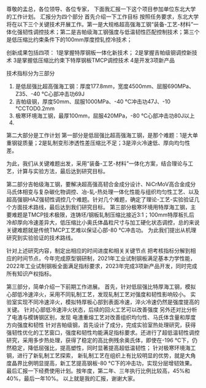 尊敬的孟总，各位领导、各位专家，
下面我汇报一下这个项目参加单位东北大学的工作计划。
汇报分为四个部分
首先介绍一下工作目标
按照任务要求，东北大学将在以下三个关键技术开展工作。第一是大规格超高强海工钢“装备-工艺-材料”一体化强韧性调控技术；第二是吉帕级海工钢强度与低温韧性匹配控制技术；第三个是低压缩比约束条件下的100mm厚度控轧控冷技术；

创新成果包括四项：
1是掌握特厚钢板一体化新技术；
2是掌握吉帕级钢调控新技术
3是掌握低压缩比约束下特厚钢板TMCP调控技术
4是开发3项新产品

技术指标分为三部分
1. 是低屈强比超高强海工钢：厚度177.8mm，宽度4500mm、屈服690MPa、Z35、-40 °C心部冲击功69J
2. 吉帕级钢，厚度50mm、屈服1000MPa、-40 °C冲击功47J、-10 °CCTOD0.2mm
3. 极寒环境海工钢，最厚100mm，屈服420MPa，-80 °C心部冲击功80J以上
4. 

第二大部分是工作计划
第一部分是低屈强比超高强海工钢，是那个难题：1是大单重钢锭质量；2是轧制变形渗透性差压缩比不足；3是淬火冷速低、厚向均匀性差。

为此，我们从关键难题出发，采用“装备-工艺-材料”一体化方案，结合理论与工艺，计算与实验方法，最后达到研究目标。

第二部分吉帕级海工钢，要解决超高强高韧合金成分设计、NiCrMoV高合金成分马氏体相变与复杂碳化物调控、冶-轧-热处理一体化性能与组织均匀性工艺、以及超高强钢HAZ强韧性调控几个难题。针对几个难题，确定了理论-工艺-实验验证几个方面技术路线，最后达到我们研究目标。
第三部分极寒环境用特厚海工钢，主要难题是TMCP技术极限，连铸坯/钢板轧制压缩比接近3:1；100mm特厚板扎后冷却厚向冷速差异大，低压缩比小奥氏体晶粒尺寸与加工硬化状态调控，总的来说关键难题就是传统TMCP工艺难以保证心部-80 °C冲击功。
为此我们提出从机理研究到实验验证的技术路线。

针对上述研究内容，制定出相应的时间进度和相关关键节点
把考核指标分解到相应的时间节点，今年完成原型钢研制，2021年工业试制钢板满足基本力学性能，2022年工业试制钢板全面满足指标要求，2023年完成3项新产品开发，同时完成所有知识产权指标。

第三部分，简单介绍一下前期工作进展。
首先，针对低屈强比特厚海工钢，模拟心部低冷速淬火，采用不同轧制工艺，发现轧制工艺对强度和韧性影响较小。
实验室实现不同冷速淬火，模拟特厚板心部到表面冷速，淬火冷速仍然是强度提高的关键。
针对心部低冷速淬火状态，后续的回火工艺可以改善强度
另外还对比分析了电渣与模铸钢区别，发现
电渣重熔工艺对改善组织均匀性、马氏体含量和厚度方向强度和韧性
针对吉帕级钢，首先设计了成分，完成实验室热处理研究，获得强韧性优化的工艺窗口，强度和韧性均能满足指标要求。还进行了超低温韧性调控研究，采用多步热处理，获得了稳定的高比例残余奥氏体，即使在-196 °C下，仍然稳定，降低屈强比，提高塑性，同时显著提高超低温韧性；
针对极寒环境海工钢，进行了新轧制工艺探索，
新轧制工艺在组织上有比较明显的优势，就是大角度晶界比例明显提高，新工艺提高钢板-80 °C下的冲击功，实现分层增韧效果。
最后汇报一下经费使用计划。按年度，第二年、三年执行比例比较高，45%和40%，最后一年10%。
以上就是我的汇报，谢谢大家。

